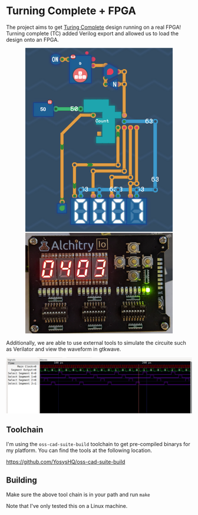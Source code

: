 # Turning Complete + FPGA

The project aims to get [Turing Complete](https://turingcomplete.game/) design running on a real FPGA!
Turning complete (TC) added Verilog export and allowed us to load the design onto an FPGA.


<div style="text-align: center">
<img src="docs/tc-screen-shot.png" width="400px">

<img src="docs/alchitry-io.png" width="400px">
</div>

Additionally, we are able to use external tools to simulate the circuite such as Verilator and view the waveform in gtkwave.

<div style="text-align: center">
<img src="docs/gtkwave.png" width="1024px">
</div>


## Toolchain

I'm using the `oss-cad-suite-build` toolchain to get pre-compiled binarys for my platform.
You can find the tools at the following location.

https://github.com/YosysHQ/oss-cad-suite-build


## Building

Make sure the above tool chain is in your path and run `make`

Note that I've only tested this on a Linux machine.
